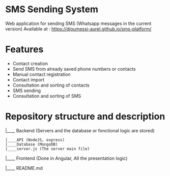 # SMS Sending System

Web application for sending SMS (Whatsapp messages in the current version)
Available at : https://djoumessi-aurel.github.io/sms-platform/

# Features

- Contact creation
- Send SMS from already saved phone numbers or contacts
- Manual contact registration
- Contact import
- Consultation and sorting of contacts
- SMS sending
- Consultation and sorting of SMS

# Repository structure and description

|____ Backend (Servers and the database or fonctional logic are stored)

    |____API (NodeJS, express)
    |____Database (MongoDB)
	|____server.js (The server main file)

|____ Frontend (Done in Angular, All the presentation logic)

|____ README.md
